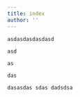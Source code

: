 ```yaml
---
title: index
author: ''
---
```


```
asdasdasdasdasd

```

```
asd

```

```
as

```

```
das

```

```
dasasdas sdas dadsdsa

```